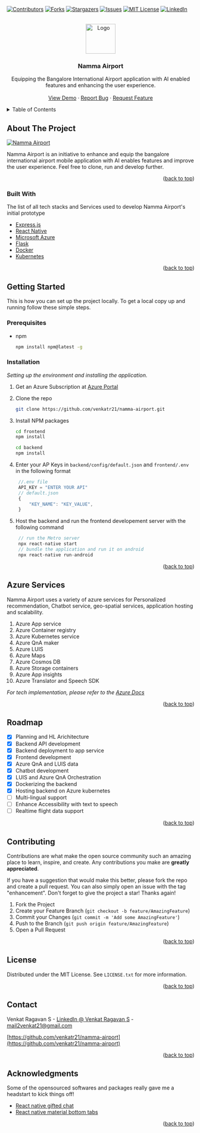 <div id="top"></div>

[![Contributors][contributors-shield]][contributors-url]
[![Forks][forks-shield]][forks-url]
[![Stargazers][stars-shield]][stars-url]
[![Issues][issues-shield]][issues-url]
[![MIT License][license-shield]][license-url]
[![LinkedIn][linkedin-shield]][linkedin-url]

<br />
<div align="center">
  <a href="https://github.com/venkatr21/">
    <img src="namma-airport/blob/master/frontend/assets/logo.png" alt="Logo" width="80" height="80">
  </a>

  <h3 align="center">Namma Airport</h3>

  <p align="center">
    Equipping the Bangalore International Airport application with AI enabled features and enhancing the user experience.
    <br />
    <br />
    <a href="https://github.com/venkatr21/namma-airport">View Demo</a>
    ·
    <a href="https://github.com/venkatr21/namma-airport/issues">Report Bug</a>
    ·
    <a href="https://github.com/venkatr21/namma-airport/issues">Request Feature</a>
  </p>
</div>

<!-- TABLE OF CONTENTS -->
<details>
  <summary>Table of Contents</summary>
  <ol>
    <li>
      <a href="#about-the-project">About The Project</a>
      <ul>
        <li><a href="#built-with">Built With</a></li>
      </ul>
    </li>
    <li>
      <a href="#getting-started">Getting Started</a>
      <ul>
        <li><a href="#prerequisites">Prerequisites</a></li>
        <li><a href="#installation">Installation</a></li>
      </ul>
    </li>
    <li><a href="#usage">Usage</a></li>
    <li><a href="#contributing">Contributing</a></li>
    <li><a href="#license">License</a></li>
    <li><a href="#contact">Contact</a></li>
    <li><a href="#acknowledgments">Acknowledgments</a></li>
  </ol>
</details>

<!-- ABOUT THE PROJECT -->

## About The Project

[![Namma Airport][product-screenshot]](https://github.com/venkatr21/)

Namma Airport is an initiative to enhance and equip the bangalore international airport mobile application with AI enables features and improve the user experience. Feel free to clone, run and develop further.

<p align="right">(<a href="#top">back to top</a>)</p>

<!-- BUILT WITH -->

### Built With

The list of all tech stacks and Services used to develop Namma Airport's initial prototype

- [Express.js](http://expressjs.com/)
- [React Native](https://reactnative.dev/)
- [Microsoft Azure](https://azure.microsoft.com/en-in/)
- [Flask](https://flask.palletsprojects.com/en/2.0.x/)
- [Docker](https://www.docker.com/)
- [Kubernetes](https://kubernetes.io/)

<p align="right">(<a href="#top">back to top</a>)</p>

<!-- GETTING STARTED -->

## Getting Started

This is how you can set up the project locally.
To get a local copy up and running follow these simple steps.

### Prerequisites

- npm

  ```sh
  npm install npm@latest -g
  ```

### Installation

_Setting up the environment and installing the application._

1. Get an Azure Subscription at [Azure Portal](https://azure.microsoft.com/en-in/free/)
2. Clone the repo

   ```sh
   git clone https://github.com/venkatr21/namma-airport.git
   ```

3. Install NPM packages

   ```sh
   cd frontend
   npm install

   cd backend
   npm install
   ```

4. Enter your AP Keys in `backend/config/default.json` and `frontend/.env` in the following format

   ```js
    //.env file
    API_KEY = "ENTER YOUR API"
    // default.json
    {
        "KEY_NAME": "KEY_VALUE",
    }
   ```

5. Host the backend and run the frontend developement server with the following command

   ```js
    // run the Metro server
    npx react-native start
    // bundle the application and run it on android
    npx react-native run-android
   ```

<p align="right">(<a href="#top">back to top</a>)</p>

<!-- Azure Services Used -->

## Azure Services

Namma Airport uses a variety of azure services for Personalized recommendation, Chatbot service, geo-spatial services, application hosting and scalability.

1. Azure App service
2. Azure Container registry
3. Azure Kubernetes service
4. Azure QnA maker
5. Azure LUIS
6. Azure Maps
7. Azure Cosmos DB
8. Azure Storage containers
9. Azure App insights
10. Azure Translator and Speech SDK

_For tech implementation, please refer to the [Azure Docs](https://docs.microsoft.com/en-us/azure/?product=popular)_

<p align="right">(<a href="#top">back to top</a>)</p>

<!-- ROADMAP -->

## Roadmap

- [x] Planning and HL Arichitecture
- [x] Backend API development
- [x] Backend deployment to app service
- [x] Frontend development
- [x] Azure QnA and LUIS data
- [x] Chatbot development
- [x] LUIS and Azure QnA Orchestration
- [x] Dockerizing the backend
- [x] Hosting backend on Azure kubernetes
- [ ] Multi-lingual support
- [ ] Enhance Accessibility with text to speech
- [ ] Realtime flight data support

<p align="right">(<a href="#top">back to top</a>)</p>

<!-- CONTRIBUTING -->

## Contributing

Contributions are what make the open source community such an amazing place to learn, inspire, and create. Any contributions you make are **greatly appreciated**.

If you have a suggestion that would make this better, please fork the repo and create a pull request. You can also simply open an issue with the tag "enhancement".
Don't forget to give the project a star! Thanks again!

1. Fork the Project
2. Create your Feature Branch (`git checkout -b feature/AmazingFeature`)
3. Commit your Changes (`git commit -m 'Add some AmazingFeature'`)
4. Push to the Branch (`git push origin feature/AmazingFeature`)
5. Open a Pull Request

<p align="right">(<a href="#top">back to top</a>)</p>

<!-- LICENSE -->

## License

Distributed under the MIT License. See `LICENSE.txt` for more information.

<p align="right">(<a href="#top">back to top</a>)</p>

<!-- CONTACT -->

## Contact

Venkat Ragavan S - [LinkedIn @ Venkat Ragavan S](https://www.linkedin.com/in/venkat-ragavan-29952118b/) - mail2venkat21@gmail.com

[https://github.com/venkatr21/namma-airport](https://github.com/venkatr21/namma-airport)

<p align="right">(<a href="#top">back to top</a>)</p>

<!-- ACKNOWLEDGMENTS -->

## Acknowledgments

Some of the opensourced softwares and packages really gave me a headstart to kick things off!

- [React native gifted chat](https://github.com/FaridSafi/react-native-gifted-chat)
- [React native material bottom tabs](https://reactnavigation.org/docs/material-bottom-tab-navigator/)

<p align="right">(<a href="#top">back to top</a>)</p>

<!-- MARKDOWN LINKS & IMAGES -->
<!-- https://www.markdownguide.org/basic-syntax/#reference-style-links -->

[contributors-shield]: https://img.shields.io/github/contributors/venkatr21/namma-airport.svg?style=for-the-badge
[contributors-url]: https://github.com/venkatr21/namma-airport/graphs/contributors
[forks-shield]: https://img.shields.io/github/forks/venkatr21/namma-airport.svg?style=for-the-badge
[forks-url]: https://github.com/venkatr21/namma-airport/network/members
[stars-shield]: https://img.shields.io/github/stars/venkatr21/namma-airport.svg?style=for-the-badge
[stars-url]: https://github.com/venkatr21/namma-airport/stargazers
[issues-shield]: https://img.shields.io/github/issues/venkatr21/namma-airport.svg?style=for-the-badge
[issues-url]: https://github.com/venkatr21/namma-airport/issues
[license-shield]: https://img.shields.io/github/license/venkatr21/namma-airport.svg?style=for-the-badge
[license-url]: https://github.com/venkatr21/namma-airport/blob/master/LICENSE.txt
[linkedin-shield]: https://img.shields.io/badge/-LinkedIn-black.svg?style=for-the-badge&logo=linkedin&colorB=555
[linkedin-url]: https://www.linkedin.com/in/venkat-ragavan-29952118b/
[product-screenshot]: namma-airport/blob/master/frontend/assets/logo.png
